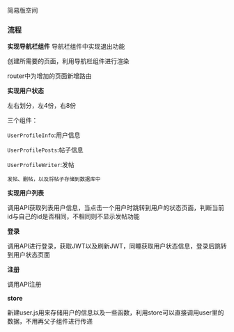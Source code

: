 简易版空间

### 流程

**实现导航栏组件**
 导航栏组件中实现退出功能
 
 创建所需要的页面，利用导航栏组件进行渲染
 
 router中为增加的页面新增路由


**实现用户状态**

  左右划分，左4份，右8份

  三个组件：
  
 `UserProfileInfo`:用户信息
    
  `UserProfilePosts`:帖子信息
    
  `UserProfileWriter`:发帖

    发帖、删帖，以及将帖子存储到数据库中

**实现用户列表**

调用API获取列表用户信息，当点击一个用户时跳转到用户的状态页面，判断当前id与自己的id是否相同，不相同则不显示发帖功能

**登录**

调用API进行登录，获取JWT以及刷新JWT，同睡获取用户状态信息，登录后跳转到用户状态页面

**注册**

调用API注册

**store**

新建user.js用来存储用户的信息以及一些函数，利用store可以直接调用user里的数据，不用再父子组件进行传递

